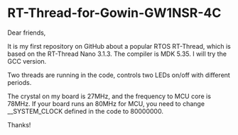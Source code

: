 # RT-Thread-for-Gowin-GW1NSR-4C
Dear friends,

It is my first repository on GitHub about a popular RTOS RT-Thread, which is based on the RT-Thread Nano 3.1.3. The compiler is MDK 5.35. I will try the GCC version.

Two threads are running in the code, controls two LEDs on/off with different periods.

The crystal on my board is 27MHz, and the frequency to MCU core is 78MHz. If your board runs an 80MHz for MCU, you need to change __SYSTEM_CLOCK defined in the code to 80000000.

Thanks!
